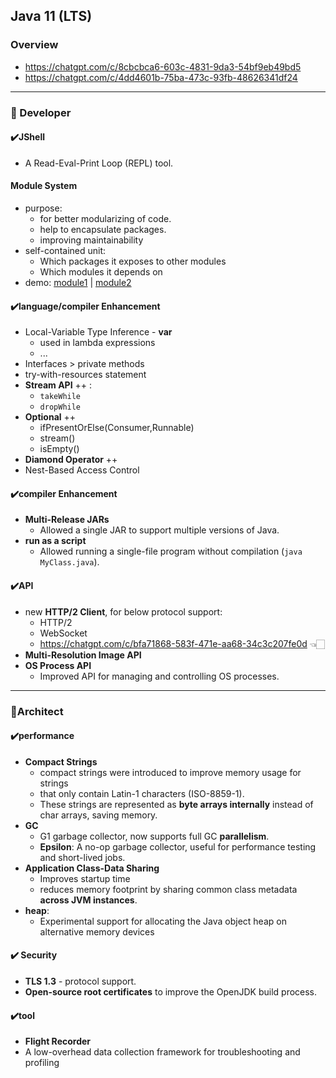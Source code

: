 ## Java 11 (LTS)
### Overview
- https://chatgpt.com/c/8cbcbca6-603c-4831-9da3-54bf9eb49bd5
- https://chatgpt.com/c/4dd4601b-75ba-473c-93fb-48626341df24

---
### 🔰 Developer
#### ✔️JShell
- A Read-Eval-Print Loop (REPL) tool.

#### Module System
- purpose:
   - for better modularizing of code.
   - help to encapsulate packages.
   - improving maintainability
- self-contained unit:
  - Which packages it exposes to other modules 
  - Which modules it depends on
- demo: [module1](../../../../../module1) |  [module2](../../../../../module2)

#### ✔️language/compiler Enhancement
- Local-Variable Type Inference - **var**
  - used in lambda expressions
  - ...
- Interfaces > private methods
- try-with-resources statement
- **Stream API** ++ : 
  - `takeWhile`
  - `dropWhile`
- **Optional** ++ 
   - ifPresentOrElse(Consumer,Runnable)
   - stream() 
   - isEmpty() 
- **Diamond Operator** ++
- Nest-Based Access Control

#### ✔️compiler Enhancement
- **Multi-Release JARs**
  - Allowed a single JAR to support multiple versions of Java.
- **run as a script**
  - Allowed running a single-file program without compilation (`java MyClass.java`).

#### ✔️API 
- new **HTTP/2 Client**, for below protocol support:
  - HTTP/2
  - WebSocket
  - https://chatgpt.com/c/bfa71868-583f-471e-aa68-34c3c207fe0d 👈🏻
- **Multi-Resolution Image API**
- **OS Process API**
  - Improved API for managing and controlling OS processes.
  
---
### 🔰Architect
#### ✔️performance
- **Compact Strings** 
    - compact strings were introduced to improve memory usage for strings 
    - that only contain Latin-1 characters (ISO-8859-1). 
    - These strings are represented as **byte arrays internally** instead of char arrays, saving memory.
- **GC**
  - G1 garbage collector, now supports full GC **parallelism**.
  - **Epsilon**: A no-op garbage collector, useful for performance testing and short-lived jobs.
- **Application Class-Data Sharing** 
  - Improves startup time 
  - reduces memory footprint by sharing common class metadata **across JVM instances**.
- **heap**:
  - Experimental support for allocating the Java object heap on alternative memory devices

#### ✔️ Security
- **TLS 1.3** - protocol support.
- **Open-source root certificates** to improve the OpenJDK build process.

#### ✔️tool
- **Flight Recorder**  
 - A low-overhead data collection framework for troubleshooting and profiling

